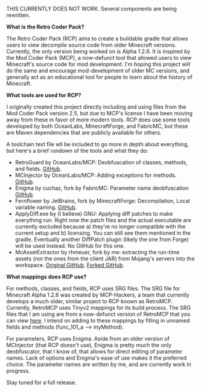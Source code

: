 THIS CURRENTLY DOES NOT WORK. Several components are being rewritten.

**What is the Retro Coder Pack?**

The Retro Coder Pack (RCP) aims to create a buildable gradle that allows users to view decompile source
code from older Minecraft versions. Currently, the only version being worked on is Alpha 1.2.6. It is inspired
by the Mod Coder Pack (MCP), a now-defunct tool that allowed users to view Minecraft's source code for mod development.
I'm hoping this project will do the same and encourage mod-development of older MC versions, and generally act as an educational
tool for people to learn about the history of Minecraft.

**What tools are used for RCP?**

I originally created this project directly including and using files from the Mod Coder Pack version 2.5, but due to MCP's license 
I have been moving away from these in favor of more modern tools. RCP does use some tools developed by 
both OceanLabs, MinecraftForge, and FabricMC, but these are Maven dependencies that are publicly available for others.

A toolchain text file wll be included to go more in depth about everything, but here's a brief rundown of the tools 
and what they do:

- RetroGuard by OceanLabs/MCP: Deobfuscation of classes, methods, and fields. [GitHub](https://github.com/ModCoderPack/Retroguard).
- MCInjector by OceanLabs/MCP: Adding exceptions for methods. [GitHub](https://github.com/ModCoderPack/MCInjector).
- Enigma by cuchaz, fork by FabricMC: Parameter name deobfuscation [GitHub](https://github.com/FabricMC/Enigma).
- Fernflower by JetBrains, fork by MinecraftForge: Decompilation, Local variable naming. [GitHub](https://github.com/MinecraftForge/FernFlower).
- ApplyDiff.exe by (I believe) GNU: Applying diff patches to make everything run. Right now the patch files and the actual
executable are currently excluded because a) they're no longer compatible with the current setup and b) licensing. You can still see 
them mentioned in the gradle. Eventually another DiffPatch plugin (likely the one from Forge) will be used instead. No GitHub for this one.
- McAssetExtractor by rhmeuer, fork by me: extracting the run-time assets (not the ones from the client JAR) from Mojang's servers 
into the workspace. [Original GitHub](https://github.com/rmheuer/McAssetExtractor). [Forked GitHub](https://github.com/moist-mason/McAssetExtractor).

**What mappings does RCP use?**

For methods, classes, and fields, RCP uses SRG files. The SRG file for Minecraft Alpha 1.2.6 was created by MCP-Hackers,
a team that currently develops a much older, similar project to RCP known as RetroMCP. Currently, RetroMCP uses Tinyv2
mappings for its build process. The SRG files that I am using are from a now-defunct version of RetroMCP that you can
view [here](https://github.com/MCPHackers/RetroMCP). I intend on adding to these mappings by filling in unnamed fields
and methods (func_101_a --> myMethod).

For parameters, RCP uses Enigma. Aside from an older version of MCInjector (that RCP doesn't use), Enigma is pretty much the only deobfuscator,
that I know of, that allows for direct editing of parameter names. Lack of options and Enigma's ease of use makes it 
the preferred choice. The parameter names are written by me, and are currently work in progress.

Stay tuned for a full release.
